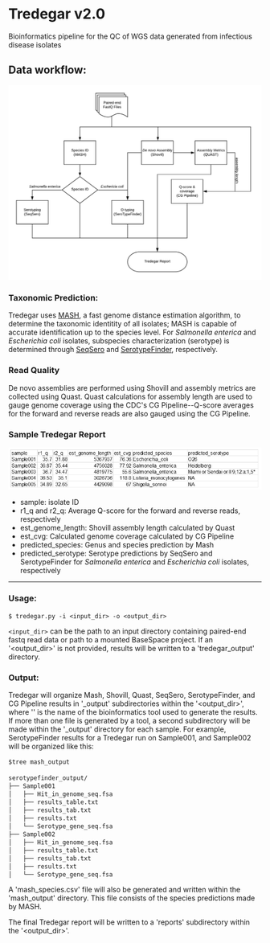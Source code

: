 # Tredegar v2.0
Bioinformatics pipeline for the QC of WGS data generated from infectious disease isolates 


## Data workflow:
![Tredegar pipeline](./docs/Tredegar_2.0.png)

### Taxonomic Prediction:
Tredegar uses [MASH](http://genomebiology.biomedcentral.com/articles/10.1186/s13059-016-0997-x), a fast genome distance estimation algorithm, to determine the taxonomic identitity of all isolates; MASH is capable of accurate identification up to the species level. 
For *Salmonella enterica* and *Escherichia coli* isolates, subspecies characterization (serotype) is determined through [SeqSero](http://jcm.asm.org/content/early/2015/03/05/JCM.00323-15) and [SerotypeFinder](http://jcm.asm.org/content/53/8/2410.full.pdf+html), respectively. 

### Read Quality
De novo assemblies are performed using Shovill and assembly metrics are collected using Quast. Quast calculations for assembly length are used to gauge genome coverage using 
the CDC's CG Pipeline--Q-score averages for the forward and reverse reads are also gauged using the CG Pipeline.


### Sample Tredegar Report
![Sample output](./docs/tred2_sample_out.png)
- sample: isolate ID 
- r1_q and r2_q: Average Q-score for the forward and reverse reads, respectively
- est_genome_length: Shovill assembly length calculated by Quast
- est_cvg: Calculated genome coverage calculated by CG Pipeline
- predicted_species: Genus and species prediction by Mash
- predicted_serotype: Serotype predictions by SeqSero and SerotypeFinder for *Salmonella enterica* and *Escherichia coli* isolates, respectively

---

### Usage: 

````
$ tredegar.py -i <input_dir> -o <output_dir>
````

`<input_dir>` can be the path to an input directory containing paired-end fastq read data or path to a mounted BaseSpace project.
If an '<output_dir>' is not provided, results will be written to a 'tredegar_output' directory.

### Output: 
Tredegar will organize Mash, Shovill, Quast, SeqSero, SerotypeFinder, and CG Pipeline results in '<tool>_output' subdirectories within the '<output_dir>', where '<tool>' is the name
of the bioinformatics tool used to generate the results. If more than one file is generated by a tool, a second subdirectory will be made within the '<tool>_output' directory for each sample. 
For example, SerotypeFinder results for a Tredegar run on Sample001, and Sample002 will be organized like this:

`````
$tree mash_output

serotypefinder_output/
├── Sample001
│   ├── Hit_in_genome_seq.fsa
│   ├── results_table.txt
│   ├── results_tab.txt
│   ├── results.txt
│   └── Serotype_gene_seq.fsa
├── Sample002
│   ├── Hit_in_genome_seq.fsa
│   ├── results_table.txt
│   ├── results_tab.txt
│   ├── results.txt
│   └── Serotype_gene_seq.fsa

`````

A 'mash_species.csv' file will also be generated and written within the 'mash_output' directory. This file consists of the species predictions made by MASH.


The final Tredegar report will be written to a 'reports' subdirectory within the '<output_dir>'. 


